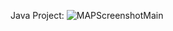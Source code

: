 Java Project:
![MAPScreenshotMain](https://github.com/Razvanix445/Advanced-Methods-of-Programming/assets/123154899/864e8a18-1e94-4f3b-ad72-d00b1a9c2c6f)
